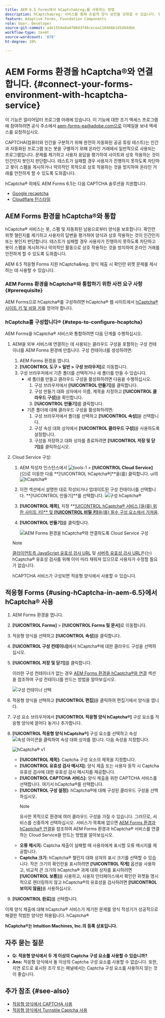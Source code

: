 ```yaml
---
title: AEM 6.5 Forms에서 hCaptcha&reg;를 사용하는 방법
description: hCaptcha&reg; 서비스를 통해 손쉽게 양식 보안을 강화할 수 있습니다. 단계별 안내서가 포함되어 있습니다.
feature: Adaptive Forms, Foundation Components
role: User, Developer
source-git-commit: a4e155de8a4f60d3746cecea110466b1d5d44dbb
workflow-type: tm+mt
source-wordcount: '878'
ht-degree: 20%

---
```


# AEM Forms 환경을 hCaptcha®와 연결합니다. {#connect-your-forms-environment-with-hcaptcha-service}

<!--

<span class="preview"> This feature is under the Early Adopter Program. You can write to aem-forms-ea@adobe.com from your official email id to join the early adopter program and request access to the capability. </span>

-->

<span class="preview"> 이 기능은 얼리어답터 프로그램 아래에 있습니다. 이 기능에 대한 조기 액세스 프로그램에 참여하려면 공식 주소에서 aem-forms-ea@adobe.com으로 이메일을 보내 </span> 액세스를 요청하십시오.

CAPTCHA(컴퓨터와 인간을 구분하기 위해 완전히 자동화된 공공 튜링 테스트)는 인간과 자동화된 프로그램 또는 봇을 구별하기 위해 온라인 거래에서 일반적으로 사용되는 프로그램입니다. 문제를 제기하고 사용자 응답을 평가하여 사이트와 상호 작용하는 것이 인간인지 봇인지 판단합니다. 테스트가 실패할 경우 사용자가 진행하지 못하도록 차단하고 봇이 스팸을 게시하거나 악의적인 목적으로 상호 작용하는 것을 방지하여 온라인 거래를 안전하게 할 수 있도록 도와줍니다.

hCaptcha® 외에도 AEM Forms 6.5는 다음 CAPTCHA 솔루션을 지원합니다.

* [Google recaptcha](/help/forms/using/captcha-adaptive-forms.md)
* [Cloudflare 턴스타일](/help/forms/using/integrate-adaptive-forms-turnstile.md)

## AEM Forms 환경을 hCaptcha®와 통합

hCaptcha® 서비스는 봇, 스팸 및 자동화된 남용으로부터 양식을 보호합니다. 확인란 위젯 챌린지를 제기하고 사용자의 답변을 평가하여 양식과 상호 작용하는 것이 인간인지 또는 봇인지 판단합니다. 테스트가 실패할 경우 사용자가 진행하지 못하도록 차단하고 봇이 스팸을 게시하거나 악의적인 활동으로 상호 작용하는 것을 방지하여 온라인 거래를 안전하게 할 수 있도록 도와줍니다.

AEM 6.5 적응형 Forms 지원 hCaptcha&amp;reg. 양식 제출 시 확인란 위젯 문제를 제시하는 데 사용할 수 있습니다.

<!-- ![hCaptcha&reg;](assets/hCaptcha&reg;-challenge.png)-->


### AEM Forms 환경을 hCaptcha®와 통합하기 위한 사전 요구 사항 {#prerequisite}

AEM Forms으로 hCaptcha®를 구성하려면 hCaptcha® 웹 사이트에서 [hCaptcha® 사이트 키 및 비밀 키](https://docs.hcaptcha.com/switch/#get-your-hcaptcha-sitekey-and-secret-key)를 얻어야 합니다.

### hCaptcha를 구성합니다® {#steps-to-configure-hcaptcha}

AEM Forms을 hCaptcha® 서비스와 통합하려면 다음 단계를 수행하십시오.

1. AEM을 외부 서비스에 연결하는 데 사용되는 클라우드 구성을 포함하는 구성 컨테이너를 AEM Forms 환경에 만듭니다. 구성 컨테이너를 생성하려면:
   1. AEM Forms 환경을 엽니다.
   1. **[!UICONTROL 도구 > 일반 > 구성 브라우저]**&#x200B;로 이동합니다.
   1. 구성 브라우저에서 기존 폴더를 선택하거나 새 폴더를 만들 수 있습니다.
      * 새 폴더를 만들고 클라우드 구성을 활성화하려면 다음을 수행하십시오.
         1. 구성 브라우저에서 **[!UICONTROL 만들기]**&#x200B;를 클릭합니다.
         1. 구성 만들기 대화 상자에서 이름, 제목을 지정하고 **[!UICONTROL 클라우드 구성]**&#x200B;을 확인합니다.
         1. **[!UICONTROL 만들기]**&#x200B;를 클릭합니다.
      * 기존 폴더에 대해 클라우드 구성을 활성화하려면:
         1. 구성 브라우저에서 폴더를 선택하고 **[!UICONTROL 속성]**&#x200B;을 선택합니다.
         1. 구성 속성 대화 상자에서 **[!UICONTROL 클라우드 구성]**&#x200B;을 사용하도록 설정합니다.
         1. 구성을 저장하고 대화 상자를 종료하려면 **[!UICONTROL 저장 및 닫기]**&#x200B;를 클릭하십시오.

1. Cloud Service 구성:
   1. AEM 작성자 인스턴스에서 ![tools-1](assets/tools-1.png) > **[!UICONTROL Cloud Service]**(으)로 이동한 다음 **[!UICONTROL hCaptcha®]**을(를) 클릭합니다.
      ui의 ![hCaptcha®](assets/hcaptcha-in-ui.png)
   1. 이전 섹션에서 설명한 대로 작성되거나 업데이트된 구성 컨테이너를 선택합니다. **[!UICONTROL 만들기]**를 선택합니다.
      ![구성 hCaptcha®](assets/config-hcaptcha.png)
   1. **[!UICONTROL 제목]**, <!--**[!UICONTROL Name]**--> 지정 **[!UICONTROL hCaptcha® 서비스 [을(를) 위한 사이트 키]** 및 **[!UICONTROL 비밀 키]**&#x200B;을(를) 필수 구성 요소에서 가져옴](#prerequisite).
   1. **[!UICONTROL 만들기]**&#x200B;를 클릭합니다.

      ![AEM Forms 환경을 hCaptcha®와 연결하도록 Cloud Service 구성](assets/create-hcaptcha-config.png)

   >[!NOTE]
   > [클라이언트측 JavaScript 유효성 검사 URL](https://docs.hcaptcha.com/#add-the-hcaptcha-widget-to-your-webpage) 및 [서버측 유효성 검사 URL](https://docs.hcaptcha.com/#verify-the-user-response-server-side)은(는) hCaptcha® 유효성 검사를 위해 이미 미리 채워져 있으므로 사용자가 수정할 필요가 없습니다.

   hCAPTCHA 서비스가 구성되면 적응형 양식에서 사용할 수 있습니다.

## 적응형 Forms {#using-hCaptcha-in-aem-6.5}에서 hCaptcha® 사용

1. AEM Forms 환경을 엽니다.
1. **[!UICONTROL Forms]** > **[!UICONTROL Forms 및 문서]**&#x200B;로 이동합니다.
1. 적응형 양식을 선택하고 **[!UICONTROL 속성]**&#x200B;을 클릭합니다.
1. **[!UICONTROL 구성 컨테이너]**&#x200B;에서 hCaptcha®에 대한 클라우드 구성을 선택하십시오.
1. **[!UICONTROL 저장 및 닫기]**&#x200B;를 클릭합니다.

   이러한 구성 컨테이너가 없는 경우 [AEM Forms 환경을 hCaptcha®와 연결](#connect-your-forms-environment-with-hcaptcha-service) 섹션을 참조하여 구성 컨테이너를 만드는 방법을 알아보십시오.

   ![구성 컨테이너 선택](/help/forms/using/assets/captcha-properties.png)

1. 적응형 양식을 선택하고 **[!UICONTROL 편집]**&#x200B;을 클릭하여 편집기에서 양식을 엽니다.
1. 구성 요소 브라우저에서 **[!UICONTROL 적응형 양식 hCaptcha®]** 구성 요소를 적응형 양식에 끌어다 놓거나 추가합니다.
1. **[!UICONTROL 적응형 양식 hCaptcha®]** 구성 요소를 선택하고 속성 ![속성 아이콘](assets/configure-icon.svg)을 클릭하여 속성 대화 상자를 엽니다. 다음 속성을 지정합니다.

   ![hCaptcha® v1](assets/config-hcaptcha-v1-img.png)

   * **[!UICONTROL 제목]:** Captcha 구성 요소의 제목을 지정합니다.
   * **[!UICONTROL 유효성 검사 메시지]:** 양식 제출 또는 사용자 동작 시 Captcha 유효성 검사에 대한 유효성 검사 메시지를 제공합니다.
   * **[!UICONTROL CAPTCHA 서비스]:** 양식 제출을 위한 CAPTCHA 서비스를 선택합니다. 여기서 hCaptcha®를 선택합니다.
   * **[!UICONTROL 구성 설정]:** hCaptcha®에 대해 구성된 클라우드 구성을 선택하십시오.
     >[!NOTE]
     >유사한 목적으로 환경에 여러 클라우드 구성을 가질 수 있습니다. 그러므로, 서비스를 신중하게 선택하십시오. 서비스가 목록에 없으면 [AEM Forms 환경과 hCaptcha® 연결](#connect-your-forms-environment-with-hcaptcha-service)을 참조하여 AEM Forms 환경과 hCaptcha® 서비스를 연결하는 Cloud Service을 만드는 방법을 알아보십시오.
   * **오류 메시지:** Captcha 제출이 실패할 때 사용자에게 표시할 오류 메시지를 제공합니다.
   * **Captcha 크기:** hCaptcha® 챌린지 대화 상자의 표시 크기를 선택할 수 있습니다. 작은 크기의 확인란을 표시하려면 **[!UICONTROL 작게]** 옵션을 사용하고, 비교적 큰 크기의 hCaptcha® 과제 대화 상자를 표시하려면 **[!UICONTROL 보통]**&#x200B;을 사용하고, 사용자 인터페이스에서 확인란 위젯을 명시적으로 렌더링하지 않고 hCaptcha®의 유효성을 검사하려면 **[!UICONTROL 보이지 않음]**&#x200B;을 사용하십시오.

1. **[!UICONTROL 완료]**&#x200B;를 선택합니다.


이제 양식 제출에 대해 hCaptcha® 서비스가 제기한 문제를 양식 작성기가 성공적으로 해결한 적법한 양식만 허용됩니다. hCaptcha®

**hCaptcha®는 Intuition Machines, Inc.의 등록 상표입니다.**


## 자주 묻는 질문

* **Q: 적응형 양식에서 두 개 이상의 Captcha 구성 요소를 사용할 수 있습니까?**
* **Ans:** 적응형 양식에서 둘 이상의 Captcha 구성 요소를 사용할 수 없습니다. 또한, 지연 로드로 표시된 조각 또는 패널에서는 Captcha 구성 요소를 사용하지 않는 것이 좋습니다.

## 추가 참조 {#see-also}

* [적응형 양식에서 CAPTCHA 사용](/help/forms/using/captcha-adaptive-forms.md)
* [적응형 양식에서 Turnstile Captcha 사용](/help/forms/using/integrate-adaptive-forms-turnstile.md)

